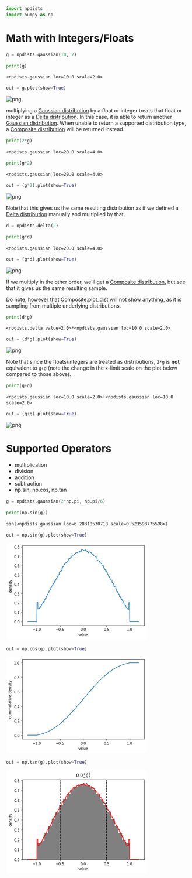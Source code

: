```python
import npdists
import numpy as np
```

# Math with Integers/Floats


```python
g = npdists.gaussian(10, 2)
```


```python
print(g)
```

    <npdists.gaussian loc=10.0 scale=2.0>



```python
out = g.plot(show=True)
```


![png](math_files/math_4_0.png)


multiplying a [Gaussian distribution](../api/Gaussian.md) by a float or integer treats that float or integer as a [Delta distribution](../api/Delta.md).  In this case, it is able to return another [Gaussian distribution](../api/Gaussian.md).  When unable to return a supported distribution type, a [Composite distribution](../api/Composite.md) will be returned instead.


```python
print(2*g)
```

    <npdists.gaussian loc=20.0 scale=4.0>



```python
print(g*2)
```

    <npdists.gaussian loc=20.0 scale=4.0>



```python
out = (g*2).plot(show=True)
```


![png](math_files/math_8_0.png)


Note that this gives us the same resulting distribution as if we defined a [Delta distribution](../api/Delta.md) manually and multiplied by that.


```python
d = npdists.delta(2)
```


```python
print(g*d)
```

    <npdists.gaussian loc=20.0 scale=4.0>



```python
out = (g*d).plot(show=True)
```


![png](math_files/math_12_0.png)


If we multiply in the other order, we'll get a [Composite distribution](../api/Composite.md), but see that it gives us the same resulting sample.

Do note, however that [Composite.plot_dist](../api/Composite.plot_dist.md) will not show anything, as it is sampling from multiple underlying distributions.


```python
print(d*g)
```

    <npdists.delta value=2.0>*<npdists.gaussian loc=10.0 scale=2.0>



```python
out = (d*g).plot(show=True)
```


![png](math_files/math_15_0.png)


Note that since the floats/integers are treated as distributions, `2*g` is **not** equivalent to `g+g` (note the change in the x-limit scale on the plot below compared to those above).


```python
print(g+g)
```

    <npdists.gaussian loc=10.0 scale=2.0>+<npdists.gaussian loc=10.0 scale=2.0>



```python
out = (g+g).plot(show=True)
```


![png](math_files/math_18_0.png)


# Supported Operators

* multiplication
* division
* addition
* subtraction
* np.sin, np.cos, np.tan


```python
g = npdists.gaussian(2*np.pi, np.pi/6)
```


```python
print(np.sin(g))
```

    sin(<npdists.gaussian loc=6.28318530718 scale=0.523598775598>)



```python
out = np.sin(g).plot(show=True)
```


![png](math_files/math_22_0.png)



```python
out = np.cos(g).plot(show=True)
```


![png](math_files/math_23_0.png)



```python
out = np.tan(g).plot(show=True)
```


![png](math_files/math_24_0.png)



```python

```
